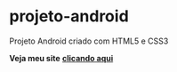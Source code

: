 # projeto-android
 Projeto Android criado com HTML5 e CSS3 

**Veja meu site** [**clicando aqui**](https://hiagosilvaanjos.github.io/projeto-android/)